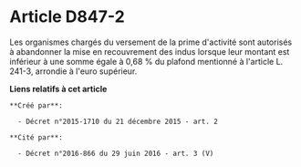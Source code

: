 # Article D847-2

Les organismes chargés du versement de la prime d'activité sont autorisés à abandonner la mise en recouvrement des indus
lorsque leur montant est inférieur à une somme égale à 0,68 % du plafond mentionné à l'article L. 241-3, arrondie à l'euro
supérieur.

**Liens relatifs à cet article**

	**Créé par**:

	  - Décret n°2015-1710 du 21 décembre 2015 - art. 2

	**Cité par**:

	  - Décret n°2016-866 du 29 juin 2016 - art. 3 (V)
